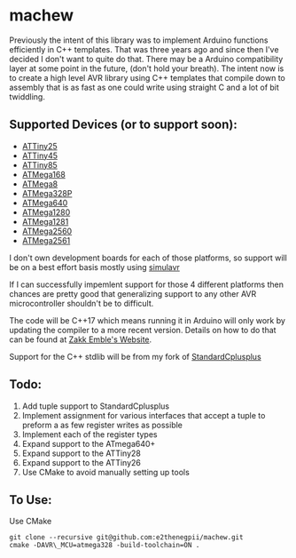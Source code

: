 # machew
Previously the intent of this library was to implement Arduino functions
efficiently in C++ templates.  That was three years ago and since then I've
decided I don't want to quite do that.  There may be a Arduino compatibility
layer at some point in the future, (don't hold your breath).  The intent now
is to create a high level AVR library using C++ templates that compile down
to assembly that is as fast as one could write using straight C and a lot of
bit twiddling.

## Supported Devices (or to support soon):
* [ATTiny25]()
* [ATTiny45]()
* [ATTiny85]()
* [ATMega168]()
* [ATMega8]()
* [ATMega328P](http://ww1.microchip.com/downloads/en/DeviceDoc/ATmega328_P%20AVR%20MCU%20with%20picoPower%20Technology%20Data%20Sheet%2040001984A.pdf)
* [ATMega640](http://ww1.microchip.com/downloads/en/DeviceDoc/Atmel-2549-8-bit-AVR-Microcontroller-ATmega640-1280-1281-2560-2561_datasheet.pdf)
* [ATMega1280](http://ww1.microchip.com/downloads/en/DeviceDoc/Atmel-2549-8-bit-AVR-Microcontroller-ATmega640-1280-1281-2560-2561_datasheet.pdf)
* [ATMega1281](http://ww1.microchip.com/downloads/en/DeviceDoc/Atmel-2549-8-bit-AVR-Microcontroller-ATmega640-1280-1281-2560-2561_datasheet.pdf)
* [ATMega2560](http://ww1.microchip.com/downloads/en/DeviceDoc/Atmel-2549-8-bit-AVR-Microcontroller-ATmega640-1280-1281-2560-2561_datasheet.pdf)
* [ATMega2561](http://ww1.microchip.com/downloads/en/DeviceDoc/Atmel-2549-8-bit-AVR-Microcontroller-ATmega640-1280-1281-2560-2561_datasheet.pdf)

I don't own development boards for each of those platforms, so support will
be on a best effort basis mostly using [simulavr](https://www.nongnu.org/simulavr/)

If I can successfully impemlent support for those 4 different platforms then chances
are pretty good that generalizing support to any other AVR microcontroller shouldn't
be to difficult.

The code will be C++17 which means running it in Arduino will only work by updating
the compiler to a more recent version.  Details on how to do that can be found
at [Zakk Emble's Website](http://blog.zakkemble.net/avr-gcc-builds/).

Support for the C++ stdlib will be from my fork of [StandardCplusplus](https://github.com/e2thenegpii/StandardCplusplus)

## Todo:
1. Add tuple support to StandardCplusplus
1. Implement assignment for various interfaces that accept a tuple to preform a as few register writes as possible
1. Implement each of the register types
1. Expand support to the ATmega640+
1. Expand support to the ATTiny28
1. Expand support to the ATTiny26
1. Use CMake to avoid manually setting up tools

## To Use:
Use CMake
```
git clone --recursive git@github.com:e2thenegpii/machew.git
cmake -DAVR\_MCU=atmega328 -build-toolchain=ON .
```
